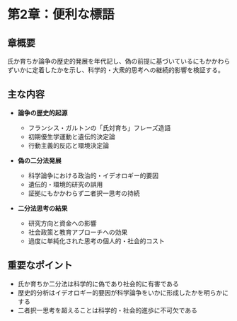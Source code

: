 # 第2章：便利な標語

## 章概要
氏か育ちか論争の歴史的発展を年代記し、偽の前提に基づいているにもかかわらずいかに定着したかを示し、科学的・大衆的思考への継続的影響を検証する。

## 主な内容
- **論争の歴史的起源**
  - フランシス・ガルトンの「氏対育ち」フレーズ造語
  - 初期優生学運動と遺伝的決定論
  - 行動主義的反応と環境決定論

- **偽の二分法発展**
  - 科学論争における政治的・イデオロギー的要因
  - 遺伝的・環境的研究の誤用
  - 証拠にもかかわらず二者択一思考の持続

- **二分法思考の結果**
  - 研究方向と資金への影響
  - 社会政策と教育アプローチへの効果
  - 過度に単純化された思考の個人的・社会的コスト

## 重要なポイント
- 氏か育ちか二分法は科学的に偽であり社会的に有害である
- 歴史的分析はイデオロギー的要因が科学論争をいかに形成したかを明らかにする
- 二者択一思考を超えることは科学的・社会的進歩に不可欠である